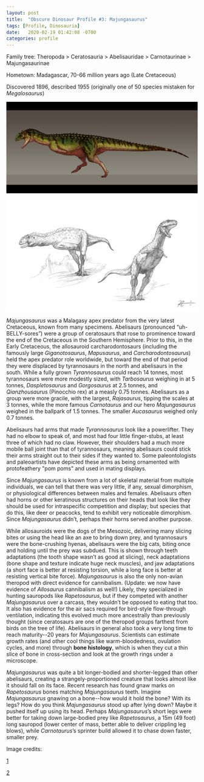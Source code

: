 ```yaml
---
layout: post
title:  "Obscure Dinosaur Profile #3: Majungasaurus"
tags: [Profile, Dinosauria]
date:   2020-02-19 01:42:08 -0700
categories: profile
---
```

Family tree: Theropoda > Ceratosauria > Abelisauridae > Carnotaurinae > Majungasaurinae

Hometown: Madagascar, 70-66 million years ago (Late Cretaceous)

Discovered 1896, described 1955 (originally one of 50 species mistaken for *Megalosaurus*)

![majung-1](/assets/images/posts/majungasaurus-1.jpg)

![majung-2](/assets/images/posts/majungasaurus-2.jpg)

*Majungasaurus* was a Malagasy apex predator from the very latest Cretaceous, known from many specimens.  Abelisaurs (pronounced “uh-BELLY-sores”) were a group of ceratosaurs that rose to prominence toward the end of the Cretaceous in the Southern Hemisphere.  Prior to this, in the Early Cretaceous, the allosauroid carcharodontosaurs (including the famously large *Giganotosaurus*, *Mapusaurus*, and *Carcharodontosaurus*) held the apex predator role worldwide, but toward the end of that period they were displaced by tyrannosaurs in the north and abelisaurs in the south.  While a fully grown *Tyrannosaurus* could reach 14 tonnes, most tyrannosaurs were more modestly sized, with *Tarbosaurus* weighing in at 5 tonnes, *Daspletosaurus* and *Gorgosaurus* at 2.5 tonnes, and *Qianzhousaurus* (Pinocchio rex) at a measly 0.75 tonnes.  Abelisaurs as a group were more gracile, with the largest, *Rajasaurus*, tipping the scales at 3 tonnes, while the more famous *Carnotaurus* and our hero *Majungasaurus* weighed in the ballpark of 1.5 tonnes.  The smaller *Aucasaurus* weighed only 0.7 tonnes.

Abelisaurs had arms that made *Tyrannosaurus* look like a powerlifter.  They had no elbow to speak of, and most had four little finger-stubs, at least three of which had no claw.  However, their shoulders had a much more mobile ball joint than that of tyrannosaurs, meaning abelisaurs could stick their arms straight out to their sides if they wanted to.  Some paleontologists and paleoartists have depicted these arms as being ornamented with protofeathery "pom poms" and used in mating displays.

Since *Majungasaurus* is known from a lot of skeletal material from multiple individuals, we can tell that there was very little, if any, sexual dimorphism, or physiological differences between males and females.  Abelisaurs often had horns or other keratinous structures on their heads that look like they should be used for intraspecific competition and display; but species that do this, like deer or peacocks, tend to exhibit very noticeable dimorphism.  Since *Majungasaurus* didn’t, perhaps their horns served another purpose.

While allosauroids were the dogs of the Mesozoic, delivering many slicing bites or using the head like an axe to bring down prey, and tyrannosaurs were the bone-crushing hyenas, abelisaurs were the big cats, biting once and holding until the prey was subdued.  This is shown through teeth adaptations (the tooth shape wasn’t as good at slicing), neck adaptations (bone shape and texture indicate huge neck muscles), and jaw adaptations (a short face is better at resisting torsion, while a long face is better at resisting vertical bite force).  *Majungasaurus* is also the only non-avian theropod with direct evidence for cannibalism.  (Update: we now have evidence of *Allosaurus* cannibalism as well!)  Likely, they specialized in hunting sauropods like *Rapetosaurus*, but if they competed with another *Majungasaurus* over a carcass, they wouldn’t be opposed to eating that too.  It also has evidence for the air sacs required for bird-style flow-through ventilation, indicating this evolved much more ancestrally than previously thought (since ceratosaurs are one of the theropod groups farthest from birds on the tree of life).  Abelisaurs in general also took a very long time to reach maturity--20 years for *Majungasaurus*.  Scientists can estimate growth rates (and other cool things like warm-bloodedness, ovulation cycles, and more) through **bone histology**, which is when they cut a thin slice of bone in cross-section and look at the growth rings under a microscope.

*Majungasaurus* was quite a bit longer-bodied and shorter-legged than other abelisaurs, creating a strangely-proportioned creature that looks almost like it should fall on its face.  Recent research has found gnaw marks on *Rapetosaurus* bones matching *Majungasaurus* teeth.  Imagine *Majungasaurus* gnawing on a bone--how would it hold the bone?  With its legs?  How do you think *Majungasaurus* stood up after lying down?  Maybe it pushed itself up using its head.  Perhaps *Majungasaurus*’s short legs were better for taking down large-bodied prey like *Rapetosaurus*, a 15m (49 foot) long sauropod (lower center of mass, better able to deliver crippling leg blows), while *Carnotaurus*’s sprinter build allowed it to chase down faster, smaller prey.

Image credits:

[1](https://www.deviantart.com/paleocolour/art/Majungasaurus-crenatissimus-572692577)

[2](https://www.deviantart.com/kevcatalan/art/Majungasaurus-451224971)
